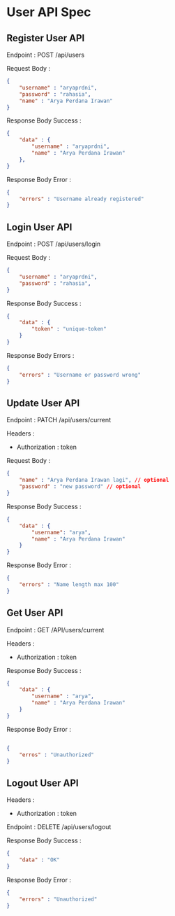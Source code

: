 # User API Spec

## Register User API

Endpoint : POST /api/users

Request Body :
```json
{
    "username" : "aryaprdni",
    "password" : "rahasia",
    "name" : "Arya Perdana Irawan"
}
```

Response Body Success :
```json 
{
    "data" : {
        "username" : "aryaprdni",
        "name" : "Arya Perdana Irawan"
    },
}
```

Response Body Error :
```json
{
    "errors" : "Username already registered"
}
```

## Login User API

Endpoint : POST /api/users/login

Request Body :

```json
{
    "username" : "aryaprdni",
    "password" : "rahasia",
}
```

Response Body Success :

```json
{
    "data" : {
        "token" : "unique-token"
    }
}
```

Response Body Errors :

```json
{
    "errors" : "Username or password wrong"
}
```

## Update User API

Endpoint : PATCH /api/users/current

Headers :
- Authorization : token

Request Body :

```json
{
    "name" : "Arya Perdana Irawan lagi", // optional
    "password" : "new password" // optional
}
```

Response Body Success :

```json
{
    "data" : {
        "username": "arya",
        "name" : "Arya Perdana Irawan"
    }
}
```

Response Body Error :

```json
{
    "errors" : "Name length max 100"
}
```

## Get User API

Endpoint : GET /API/users/current

Headers :
- Authorization : token

Response Body Success :

```json
{
    "data" : {
        "username" : "arya",
        "name" : "Arya Perdana Irawan"
    }
}
```

Response Body Error :

```json

{
    "erros" : "Unauthorized"
}

```

## Logout User API

Headers :
- Authorization : token

Endpoint : DELETE /api/users/logout

Response Body Success :

```json
{
    "data" : "OK"
}
```

Response Body Error :

```json
{
    "errors" : "Unauthorized"
}
```